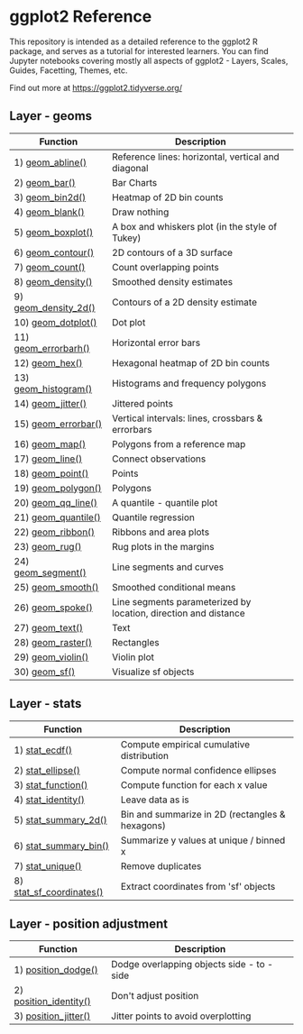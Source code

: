 # ggplot2 Reference
This repository is intended as a detailed reference to the ggplot2 R package, and serves as a tutorial for interested learners.
You can find Jupyter notebooks covering mostly all aspects of ggplot2 - Layers, Scales, Guides, Facetting, Themes, etc.

Find out more at https://ggplot2.tidyverse.org/

## Layer - geoms
| Function | Description |
| --- | --- |
| 1) [geom_abline()][1] | Reference lines: horizontal, vertical and diagonal |
| 2) [geom_bar()][2] | Bar Charts |
| 3) [geom_bin2d()][3] | Heatmap of 2D bin counts |
| 4) [geom_blank()][4] | Draw nothing |
| 5) [geom_boxplot()][5] | A box and whiskers plot (in the style of Tukey) |
| 6) [geom_contour()][6] | 2D contours of a 3D surface |
| 7) [geom_count()][7] | Count overlapping points |
| 8) [geom_density()][8] | Smoothed density estimates |
| 9) [geom_density_2d()][9] | Contours of a 2D density estimate |
| 10) [geom_dotplot()][10] | Dot plot |
| 11) [geom_errorbarh()][11] | Horizontal error bars |
| 12) [geom_hex()][12] | Hexagonal heatmap of 2D bin counts |
| 13) [geom_histogram()][13] | Histograms and frequency polygons |
| 14) [geom_jitter()][14] | Jittered points |
| 15) [geom_errorbar()][15] | Vertical intervals: lines, crossbars & errorbars |
| 16) [geom_map()][16] | Polygons from a reference map |
| 17) [geom_line()][17] | Connect observations |
| 18) [geom_point()][18] | Points |
| 19) [geom_polygon()][19] | Polygons |
| 20) [geom_qq_line()][20] | A quantile - quantile plot |
| 21) [geom_quantile()][21] | Quantile regression |
| 22) [geom_ribbon()][22] | Ribbons and area plots |
| 23) [geom_rug()][23] | Rug plots in the margins |
| 24) [geom_segment()][24] | Line segments and curves |
| 25) [geom_smooth()][25] | Smoothed conditional means |
| 26) [geom_spoke()][26] | Line segments parameterized by location, direction and distance |
| 27) [geom_text()][27] | Text |
| 28) [geom_raster()][28] | Rectangles |
| 29) [geom_violin()][29] | Violin plot |
| 30) [geom_sf()][30] | Visualize sf objects |

## Layer - stats
| Function | Description |
| --- | --- |
| 1) [stat_ecdf()][31] | Compute empirical cumulative distribution |
| 2) [stat_ellipse()][32] | Compute normal confidence ellipses |
| 3) [stat_function()][33] | Compute function for each x value |
| 4) [stat_identity()][34] | Leave data as is |
| 5) [stat_summary_2d()][35] | Bin and summarize in 2D (rectangles & hexagons) |
| 6) [stat_summary_bin()][36] | Summarize y values at unique / binned x |
| 7) [stat_unique()][37] | Remove duplicates |
| 8) [stat_sf_coordinates()][38] | Extract coordinates from 'sf' objects |

## Layer - position adjustment
| Function | Description |
| --- | --- |
| 1) [position_dodge()][39] | Dodge overlapping objects side - to - side |
| 2) [position_identity()][40] | Don't adjust position |
| 3) [position_jitter()][41] | Jitter points to avoid overplotting |

[1]: https://github.com/Anacoder1/ggplot2_Reference/blob/master/Layers%20-%20geoms/geom_abline().ipynb
[2]: https://github.com/Anacoder1/ggplot2_Reference/blob/master/Layers%20-%20geoms/geom_bar().ipynb
[3]: https://github.com/Anacoder1/ggplot2_Reference/blob/master/Layers%20-%20geoms/geom_bin2d().ipynb
[4]: https://github.com/Anacoder1/ggplot2_Reference/blob/master/Layers%20-%20geoms/geom_blank().ipynb
[5]: https://github.com/Anacoder1/ggplot2_Reference/blob/master/Layers%20-%20geoms/geom_boxplot().ipynb
[6]: https://github.com/Anacoder1/ggplot2_Reference/blob/master/Layers%20-%20geoms/geom_contour().ipynb
[7]: https://github.com/Anacoder1/ggplot2_Reference/blob/master/Layers%20-%20geoms/geom_count().ipynb
[8]: https://github.com/Anacoder1/ggplot2_Reference/blob/master/Layers%20-%20geoms/geom_density().ipynb
[9]: https://github.com/Anacoder1/ggplot2_Reference/blob/master/Layers%20-%20geoms/geom_density_2d().ipynb
[10]: https://github.com/Anacoder1/ggplot2_Reference/blob/master/Layers%20-%20geoms/geom_dotplot().ipynb
[11]: https://github.com/Anacoder1/ggplot2_Reference/blob/master/Layers%20-%20geoms/geom_errorbarh().ipynb
[12]: https://github.com/Anacoder1/ggplot2_Reference/blob/master/Layers%20-%20geoms/geom_hex().ipynb
[13]: https://github.com/Anacoder1/ggplot2_Reference/blob/master/Layers%20-%20geoms/geom_histogram().ipynb
[14]: https://github.com/Anacoder1/ggplot2_Reference/blob/master/Layers%20-%20geoms/geom_jitter().ipynb
[15]: https://github.com/Anacoder1/ggplot2_Reference/blob/master/Layers%20-%20geoms/geom_errorbar().ipynb
[16]: https://github.com/Anacoder1/ggplot2_Reference/blob/master/Layers%20-%20geoms/geom_map().ipynb
[17]: https://github.com/Anacoder1/ggplot2_Reference/blob/master/Layers%20-%20geoms/geom_line().ipynb
[18]: https://github.com/Anacoder1/ggplot2_Reference/blob/master/Layers%20-%20geoms/geom_point().ipynb
[19]: https://github.com/Anacoder1/ggplot2_Reference/blob/master/Layers%20-%20geoms/geom_polygon().ipynb
[20]: https://github.com/Anacoder1/ggplot2_Reference/blob/master/Layers%20-%20geoms/geom_qq_line().ipynb
[21]: https://github.com/Anacoder1/ggplot2_Reference/blob/master/Layers%20-%20geoms/geom_quantile().ipynb
[22]: https://github.com/Anacoder1/ggplot2_Reference/blob/master/Layers%20-%20geoms/geom_ribbon().ipynb
[23]: https://github.com/Anacoder1/ggplot2_Reference/blob/master/Layers%20-%20geoms/geom_rug().ipynb
[24]: https://github.com/Anacoder1/ggplot2_Reference/blob/master/Layers%20-%20geoms/geom_segment().ipynb
[25]: https://github.com/Anacoder1/ggplot2_Reference/blob/master/Layers%20-%20geoms/geom_smooth().ipynb
[26]: https://github.com/Anacoder1/ggplot2_Reference/blob/master/Layers%20-%20geoms/geom_spoke().ipynb
[27]: https://github.com/Anacoder1/ggplot2_Reference/blob/master/Layers%20-%20geoms/geom_text().ipynb
[28]: https://github.com/Anacoder1/ggplot2_Reference/blob/master/Layers%20-%20geoms/geom_raster().ipynb
[29]: https://github.com/Anacoder1/ggplot2_Reference/blob/master/Layers%20-%20geoms/geom_violin().ipynb
[30]: https://github.com/Anacoder1/ggplot2_Reference/blob/master/Layers%20-%20geoms/geom_sf().ipynb
[31]: https://github.com/Anacoder1/ggplot2_Reference/blob/master/Layers%20-%20stats/stat_ecdf().ipynb
[32]: https://github.com/Anacoder1/ggplot2_Reference/blob/master/Layers%20-%20stats/stat_ellipse().ipynb
[33]: https://github.com/Anacoder1/ggplot2_Reference/blob/master/Layers%20-%20stats/stat_function().ipynb
[34]: https://github.com/Anacoder1/ggplot2_Reference/blob/master/Layers%20-%20stats/stat_identity().ipynb
[35]: https://github.com/Anacoder1/ggplot2_Reference/blob/master/Layers%20-%20stats/stat_summary_2d().ipynb
[36]: https://github.com/Anacoder1/ggplot2_Reference/blob/master/Layers%20-%20stats/stat_summary_bin().ipynb
[37]: https://github.com/Anacoder1/ggplot2_Reference/blob/master/Layers%20-%20stats/stat_unique().ipynb
[38]: https://github.com/Anacoder1/ggplot2_Reference/blob/master/Layers%20-%20stats/stat_sf_coordinates().ipynb
[39]: https://github.com/Anacoder1/ggplot2_Reference/blob/master/Layers%20-%20position%20adjustment/position_dodge().ipynb
[40]: https://ggplot2.tidyverse.org/reference/position_identity.html
[41]: https://github.com/Anacoder1/ggplot2_Reference/blob/master/Layers%20-%20position%20adjustment/position_jitter().ipynb
